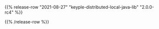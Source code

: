 {{% release-row "2021-08-27" "keyple-distributed-local-java-lib" "2.0.0-rc4" %}} 

{{% /release-row %}}
